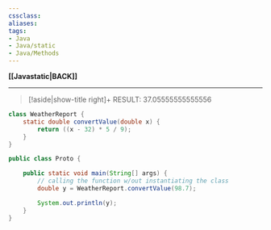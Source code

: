 ```yaml
---
cssclass:
aliases:
tags:
- Java
- Java/static
- Java/Methods
---
```

**[[Javastatic|BACK]]**

---
>[!aside|show-title right]+ RESULT:
> 37.05555555555556

```java
class WeatherReport {
    static double convertValue(double x) {
        return ((x - 32) * 5 / 9);
    }
}

public class Proto {

    public static void main(String[] args) {
	    // calling the function w/out instantiating the class
        double y = WeatherReport.convertValue(98.7);

        System.out.println(y);
    }
}
```